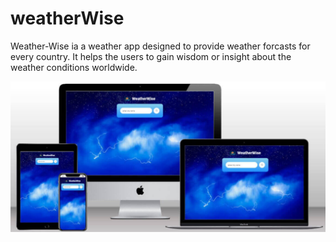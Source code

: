 # weatherWise
Weather-Wise ia a weather app designed to provide weather forcasts for every country. It helps the users to gain wisdom or insight about the weather conditions worldwide.

![Mockup](readme_img/mockup-weatherwise1.jpg)
